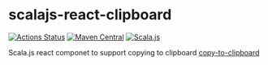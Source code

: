 # scalajs-react-clipboard

[![Actions Status](https://github.com/cquiroz/scalajs-react-clipboard/workflows/build/badge.svg)](https://github.com/cquirov/scalajs-react-clipboard/actions)
[![Maven Central](https://img.shields.io/maven-central/v/io.github.cquiroz.react/react-clipboard_sjs0.6_2.12.svg)](https://maven-badges.herokuapp.com/maven-central/io.github.cquiroz.react/react-clipboard_sjs0.6_2.12)
[![Scala.js](http://scala-js.org/assets/badges/scalajs-0.6.17.svg)](http://scala-js.org)

Scala.js react componet to support copying to clipboard [copy-to-clipboard](https://github.com/sudodoki/copy-to-clipboard)
